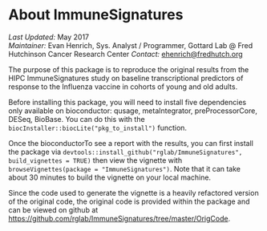 About ImmuneSignatures
=========
  
*Last Updated:* May 2017  
*Maintainer:* Evan Henrich, Sys. Analyst / Programmer, Gottard Lab @ Fred Hutchinson Cancer Research Center 
*Contact:* ehenrich@fredhutch.org

The purpose of this package is to reproduce the original results from the HIPC ImmuneSignatures study on baseline transcriptional predictors of response to the Influenza vaccine in cohorts of young and old adults.  

Before installing this package, you will need to install five dependencies only available on bioconductor: qusage, metaIntegrator, preProcessorCore, DESeq, BioBase. You can do this with the `biocInstaller::biocLite("pkg_to_install")` function.

Once the bioconductorTo see a report with the results, you can first install the package via `devtools::install_github("rglab/ImmuneSignatures", build_vignettes = TRUE)` then view the vignette with `browseVignettes(package = "ImmuneSignatures")`.  Note that it can take about 30 minutes to build the vignette on your local machine.

Since the code used to generate the vignette is a heavily refactored version of the original code, the original code is provided within the package and can be viewed on github at <https://github.com/rglab/ImmuneSignatures/tree/master/OrigCode>. 
